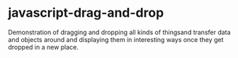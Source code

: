 # javascript-drag-and-drop
Demonstration of dragging and dropping all kinds of thingsand transfer data and objects around and displaying them in interesting ways once they get dropped in a new place.
